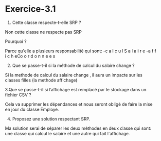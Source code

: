 # Exercice-3.1

1. Cette classe respecte-t-elle SRP ?

Non cette classe ne respecte pas SRP

 Pourquoi ?

Parce qu'elle a plusieurs responsabilité qui sont:
-c a l c u l S a l a i r e
-a f f i c h eCo o r d o n n e e s 


2. Que se passe-t-il si la méthode de calcul du salaire change ?

Si la methode de calcul du salaire change , il aura un impacte sur les classes filles (la methode affichage)

3.Que se passe-t-il si l’affichage est remplacé par le stockage dans un fichier CSV ?

Cela va supprimer les dépendances et nous seront obligé de faire la mise en jour du classe Employe.

4. Proposez une solution respectant SRP.

Ma solution serai de  séparer les deux méthodes en deux classe qui sont: une classe qui calcul le salaire et une autre qui fait l'affichage.